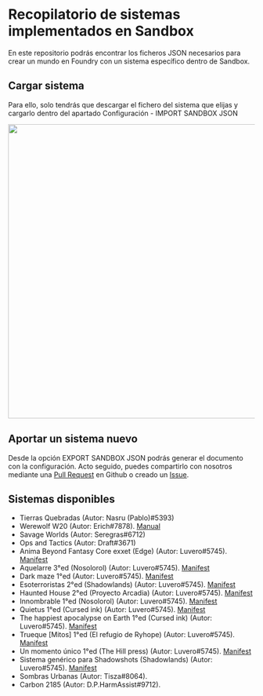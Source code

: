 # Recopilatorio de sistemas implementados en Sandbox

En este repositorio podrás encontrar los ficheros JSON necesarios para crear un mundo en Foundry con un sistema específico dentro de Sandbox. 

## Cargar sistema

Para ello, solo tendrás que descargar el fichero del sistema que elijas y cargarlo dentro del apartado Configuración - IMPORT SANDBOX JSON 

<p align="center">
  <img src="https://i.imgur.com/AAJX6cL.png" height="600px" />
</p>

## Aportar un sistema nuevo

Desde la opción EXPORT SANDBOX JSON podrás generar el documento con la configuración. Acto seguido, puedes compartirlo con nosotros mediante una [Pull Request](https://github.com/foundryvttes/sandbox-systems/pulls) en Github o creado un [Issue](https://github.com/foundryvttes/sandbox-systems/issues).

## Sistemas disponibles

- Tierras Quebradas (Autor: Nasru (Pablo)#5393)
- Werewolf W20  (Autor: Erich#7878). [Manual](https://youtu.be/72rnl2jd-ZA)
- Savage Worlds (Autor: Seregras#6712)
- Ops and Tactics (Autor: Draft#3671)
- Anima Beyond Fantasy Core exxet (Edge) (Autor: Luvero#5745). [Manifest](https://raw.githubusercontent.com/Luvero-1/animabf-sandbox/main/world.json)
- Aquelarre 3°ed (Nosolorol) (Autor: Luvero#5745). [Manifest](https://raw.githubusercontent.com/Luvero-1/aquelarre-sandbox/main/world.json)
- Dark maze 1°ed (Autor: Luvero#5745). [Manifest](https://raw.githubusercontent.com/Luvero-1/darkmaze-sandbox/main/world.json)
- Esoterroristas 2°ed (Shadowlands) (Autor: Luvero#5745). [Manifest](https://raw.githubusercontent.com/Luvero-1/esoterroristas-sandbox/main/world.json)
- Haunted House 2°ed (Proyecto Arcadia) (Autor: Luvero#5745). [Manifest](https://raw.githubusercontent.com/Luvero-1/hauntedhouse-sandbox/main/world.json)
- Innombrable 1°ed (Nosolorol) (Autor: Luvero#5745). [Manifest](https://raw.githubusercontent.com/Luvero-1/innombrable-sandbox/main/world.json)
- Quietus 1°ed (Cursed ink) (Autor: Luvero#5745). [Manifest](https://raw.githubusercontent.com/Luvero-1/quietus-sandbox/main/world.json)
- The happiest apocalypse on Earth 1°ed (Cursed ink) (Autor: Luvero#5745). [Manifest](https://raw.githubusercontent.com/Luvero-1/THAoE-sandbox/main/world.json)
- Trueque [Mitos] 1°ed (El refugio de Ryhope) (Autor: Luvero#5745). [Manifest](https://raw.githubusercontent.com/Luvero-1/trueque-mitos-sandbox/trueque-mitos-sandbox/world.json)
- Un momento único 1°ed (The Hill press) (Autor: Luvero#5745). [Manifest](https://raw.githubusercontent.com/Luvero-1/momentounico-sandbox/main/world.json)
- Sistema genérico para Shadowshots (Shadowlands) (Autor: Luvero#5745). [Manifest](https://raw.githubusercontent.com/Luvero-1/shadowshots-sandbox/main/world.json)
- Sombras Urbanas (Autor: Tisza#8064).
- Carbon 2185 (Autor: D.P.HarmAssist#9712).
